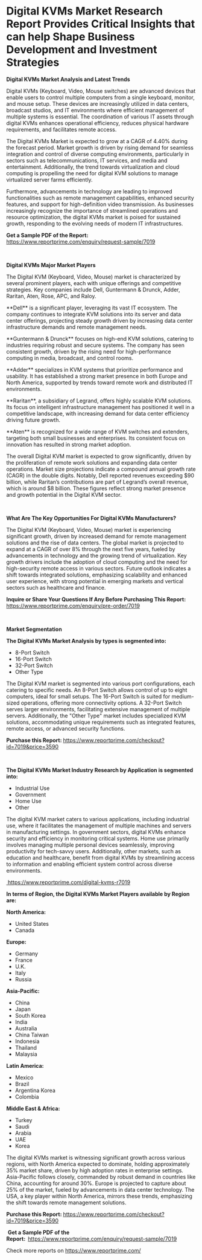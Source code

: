 <p><h1>Digital KVMs Market Research Report Provides Critical Insights that can help Shape Business Development and Investment Strategies</h1></p><p><strong>Digital KVMs Market Analysis and Latest Trends</strong></p>
<p><p>Digital KVMs (Keyboard, Video, Mouse switches) are advanced devices that enable users to control multiple computers from a single keyboard, monitor, and mouse setup. These devices are increasingly utilized in data centers, broadcast studios, and IT environments where efficient management of multiple systems is essential. The coordination of various IT assets through digital KVMs enhances operational efficiency, reduces physical hardware requirements, and facilitates remote access.</p><p>The Digital KVMs Market is expected to grow at a CAGR of 4.40% during the forecast period. Market growth is driven by rising demand for seamless integration and control of diverse computing environments, particularly in sectors such as telecommunications, IT services, and media and entertainment. Additionally, the trend towards virtualization and cloud computing is propelling the need for digital KVM solutions to manage virtualized server farms efficiently.</p><p>Furthermore, advancements in technology are leading to improved functionalities such as remote management capabilities, enhanced security features, and support for high-definition video transmission. As businesses increasingly recognize the importance of streamlined operations and resource optimization, the digital KVMs market is poised for sustained growth, responding to the evolving needs of modern IT infrastructures.</p></p>
<p><strong>Get a Sample PDF of the Report:&nbsp;</strong> <a href="https://www.reportprime.com/enquiry/request-sample/7019?utm_campaign=2517&utm_medium=2&utm_source=Github&utm_content=ia&utm_term=19032025&utm_id=digital-kvms">https://www.reportprime.com/enquiry/request-sample/7019</a></p>
<p>&nbsp;</p>
<p><strong>Digital KVMs Major Market Players</strong></p>
<p><p>The Digital KVM (Keyboard, Video, Mouse) market is characterized by several prominent players, each with unique offerings and competitive strategies. Key companies include Dell, Guntermann & Drunck, Adder, Raritan, Aten, Rose, APC, and Raloy.</p><p>**Dell** is a significant player, leveraging its vast IT ecosystem. The company continues to integrate KVM solutions into its server and data center offerings, projecting steady growth driven by increasing data center infrastructure demands and remote management needs.</p><p>**Guntermann & Drunck** focuses on high-end KVM solutions, catering to industries requiring robust and secure systems. The company has seen consistent growth, driven by the rising need for high-performance computing in media, broadcast, and control rooms.</p><p>**Adder** specializes in KVM systems that prioritize performance and usability. It has established a strong market presence in both Europe and North America, supported by trends toward remote work and distributed IT environments.</p><p>**Raritan**, a subsidiary of Legrand, offers highly scalable KVM solutions. Its focus on intelligent infrastructure management has positioned it well in a competitive landscape, with increasing demand for data center efficiency driving future growth.</p><p>**Aten** is recognized for a wide range of KVM switches and extenders, targeting both small businesses and enterprises. Its consistent focus on innovation has resulted in strong market adoption.</p><p>The overall Digital KVM market is expected to grow significantly, driven by the proliferation of remote work solutions and expanding data center operations. Market size projections indicate a compound annual growth rate (CAGR) in the double digits. Notably, Dell reported revenues exceeding $90 billion, while Raritan’s contributions are part of Legrand’s overall revenue, which is around $8 billion. These figures reflect strong market presence and growth potential in the Digital KVM sector.</p></p>
<p>&nbsp;</p>
<p><strong>What Are The Key Opportunities For Digital KVMs Manufacturers?</strong></p>
<p><p>The Digital KVM (Keyboard, Video, Mouse) market is experiencing significant growth, driven by increased demand for remote management solutions and the rise of data centers. The global market is projected to expand at a CAGR of over 8% through the next five years, fueled by advancements in technology and the growing trend of virtualization. Key growth drivers include the adoption of cloud computing and the need for high-security remote access in various sectors. Future outlook indicates a shift towards integrated solutions, emphasizing scalability and enhanced user experience, with strong potential in emerging markets and vertical sectors such as healthcare and finance.</p></p>
<p><strong>Inquire or Share Your Questions If Any Before Purchasing This Report:</strong> <a href="https://www.reportprime.com/enquiry/pre-order/7019?utm_campaign=2517&utm_medium=2&utm_source=Github&utm_content=ia&utm_term=19032025&utm_id=digital-kvms">https://www.reportprime.com/enquiry/pre-order/7019</a></p>
<p>&nbsp;</p>
<p><strong>Market Segmentation</strong></p>
<p><strong>The Digital KVMs Market Analysis by types is segmented into:</strong></p>
<p><ul><li>8-Port Switch</li><li>16-Port Switch</li><li>32-Port Switch</li><li>Other Type</li></ul></p>
<p><p>The Digital KVM market is segmented into various port configurations, each catering to specific needs. An 8-Port Switch allows control of up to eight computers, ideal for small setups. The 16-Port Switch is suited for medium-sized operations, offering more connectivity options. A 32-Port Switch serves larger environments, facilitating extensive management of multiple servers. Additionally, the "Other Type" market includes specialized KVM solutions, accommodating unique requirements such as integrated features, remote access, or advanced security functions.</p></p>
<p><strong>Purchase this Report:&nbsp;</strong><a href="https://www.reportprime.com/checkout?id=7019&price=3590&utm_campaign=2517&utm_medium=2&utm_source=Github&utm_content=ia&utm_term=19032025&utm_id=digital-kvms">https://www.reportprime.com/checkout?id=7019&price=3590</a></p>
<p>&nbsp;</p>
<p><strong>The Digital KVMs Market Industry Research by Application is segmented into:</strong></p>
<p><ul><li>Industrial Use</li><li>Government</li><li>Home Use</li><li>Other</li></ul></p>
<p><p>The digital KVM market caters to various applications, including industrial use, where it facilitates the management of multiple machines and servers in manufacturing settings. In government sectors, digital KVMs enhance security and efficiency in monitoring critical systems. Home use primarily involves managing multiple personal devices seamlessly, improving productivity for tech-savvy users. Additionally, other markets, such as education and healthcare, benefit from digital KVMs by streamlining access to information and enabling efficient system control across diverse environments.</p></p>
<p><a href="https://www.reportprime.com/digital-kvms-r7019?utm_campaign=2517&utm_medium=2&utm_source=Github&utm_content=ia&utm_term=19032025&utm_id=digital-kvms">&nbsp;https://www.reportprime.com/digital-kvms-r7019</a></p>
<p><strong>In terms of Region, the Digital KVMs Market Players available by Region are:</strong></p>
<p>
    <p> <strong> North America: </strong>
        <ul>
            <li>United States</li>
            <li>Canada</li>
        </ul>
        </p> 
    <p> <strong> Europe: </strong>
        <ul>
            <li>Germany</li>
            <li>France</li>
            <li>U.K.</li>
            <li>Italy</li>
            <li>Russia</li>
        </ul>
        </p> 
    <p> <strong> Asia-Pacific: </strong>
        <ul>
            <li>China</li>
            <li>Japan</li>
            <li>South Korea</li>
            <li>India</li>
            <li>Australia</li>
            <li>China Taiwan</li>
            <li>Indonesia</li>
            <li>Thailand</li>
            <li>Malaysia</li>
        </ul>
        </p> 
    <p> <strong> Latin America: </strong>
        <ul>
            <li>Mexico</li>
            <li>Brazil</li>
            <li>Argentina Korea</li>
            <li>Colombia</li>
        </ul>
        </p> 
    <p> <strong> Middle East & Africa: </strong>
        <ul>
            <li>Turkey</li>
            <li>Saudi</li>
            <li>Arabia</li>
            <li>UAE</li>
            <li>Korea</li>
        </ul>
    </p>
    </p>
<p><p>The digital KVMs market is witnessing significant growth across various regions, with North America expected to dominate, holding approximately 35% market share, driven by high adoption rates in enterprise settings. Asia-Pacific follows closely, commanded by robust demand in countries like China, accounting for around 30%. Europe is projected to capture about 25% of the market, fueled by advancements in data center technology. The USA, a key player within North America, mirrors these trends, emphasizing the shift towards remote management solutions.</p></p>
<p><strong>Purchase this Report: </strong><a href="https://www.reportprime.com/checkout?id=7019&price=3590&utm_campaign=2517&utm_medium=2&utm_source=Github&utm_content=ia&utm_term=19032025&utm_id=digital-kvms">https://www.reportprime.com/checkout?id=7019&price=3590</a></p>
<p>&nbsp;<strong>Get a Sample PDF of the Report:&nbsp;&nbsp;</strong><a href="https://www.reportprime.com/enquiry/request-sample/7019?utm_campaign=2517&utm_medium=2&utm_source=Github&utm_content=ia&utm_term=19032025&utm_id=digital-kvms">https://www.reportprime.com/enquiry/request-sample/7019</a></p>
<p><strong></strong></p>
<p>Check more reports on <a href="https://www.reportprime.com/?utm_campaign=2517&utm_medium=2&utm_source=Github&utm_content=ia&utm_term=19032025&utm_id=digital-kvms">https://www.reportprime.com/</a></p>